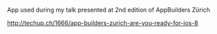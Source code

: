App used during my talk presented at 2nd edition of AppBuilders Zürich

http://techup.ch/1666/app-builders-zurich-are-you-ready-for-ios-8
